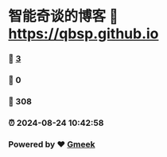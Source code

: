 # 智能奇谈的博客 :link: https://qbsp.github.io 
### :page_facing_up: [3](https://qbsp.github.io/tag.html) 
### :speech_balloon: 0 
### :hibiscus: 308 
### :alarm_clock: 2024-08-24 10:42:58 
### Powered by :heart: [Gmeek](https://github.com/Meekdai/Gmeek)
